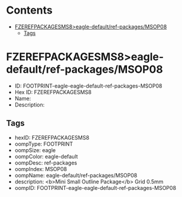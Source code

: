



Contents
========

* [FZEREFPACKAGESMS8>eagle-default/ref-packages/MSOP08](#fzerefpackagesms8eagle-defaultref-packagesmsop08)
	* [Tags](#tags)

# FZEREFPACKAGESMS8>eagle-default/ref-packages/MSOP08

- ID: FOOTPRINT-eagle-eagle-default-ref-packages-MSOP08
- Hex ID: FZEREFPACKAGESMS8
- Name: 
- Description: 

## Tags

- hexID: FZEREFPACKAGESMS8
- oompType: FOOTPRINT
- oompSize: eagle
- oompColor: eagle-default
- oompDesc: ref-packages
- oompIndex: MSOP08
- oompName: eagle-default/ref-packages/MSOP08
- description: &lt;b&gt;Mini Small Outline Package&lt;/b&gt; Grid 0.5mm
- oompID: FOOTPRINT-eagle-eagle-default-ref-packages-MSOP08
